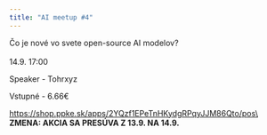 ```yaml
---
title: "AI meetup #4"
---
```

Čo je nové vo svete open-source AI modelov?\
\
14.9. 17:00

Speaker - Tohrxyz

Vstupné - 6.66€

https://shop.ppke.sk/apps/2YQzf1EPeTnHKydgRPqyJJM86Qto/pos\
\
**ZMENA: AKCIA SA PRESÚVA Z 13.9. NA 14.9.**